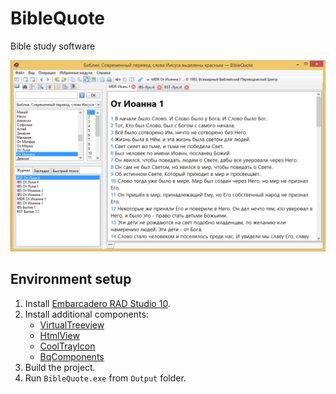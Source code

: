 # BibleQuote

Bible study software

![BibleQuote screenshot](./Resources/biblequote-screenshot.png "BibleQuote")

## Environment setup

1. Install [Embarcadero RAD Studio 10](https://www.embarcadero.com/products/rad-studio).
2. Install additional components:
    - [VirtualTreeview](./Components/VirtualTreeview/Packages/RAD%20Studio%2010.2/VirtualTreesD.dproj)
    - [HtmlView](./Components/HtmlView/FrameViewer2006.dproj)
    - [CoolTrayIcon](./Components/TrayIcon/Delphi/CoolTrayIcon_XE10.dproj)
    - [BqComponents](./BqComponents/BqComponents.dproj)
3. Build the project.
4. Run `BibleQuote.exe` from `Output` folder.